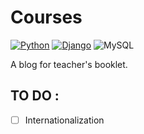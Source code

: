 # Courses
[![Python](https://img.shields.io/badge/-Python-25383e?style=flat&logo=python)](https://www.python.org/)
[![Django](https://img.shields.io/badge/-Django-25383e?style=flat&logo=django&logoColor=092E20)](https://www.djangoproject.com/)
![MySQL](https://img.shields.io/badge/-SQL-25383e?&logo=MySQL)

A blog for teacher's booklet.

## TO DO :
- [ ] Internationalization
